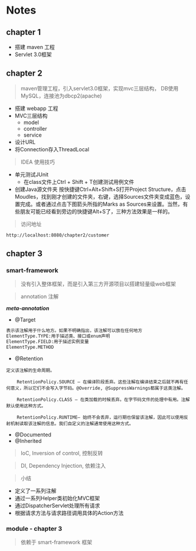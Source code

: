 # Notes

## chapter 1

- 搭建 maven 工程
- Servlet 3.0框架

## chapter 2

> maven管理工程，引入servlet3.0框架，实现mvc三层结构，
DB使用MySQL，连接池为dbcp2(apache)

- 搭建 webapp 工程
- MVC三层结构
  - model
  - controller
  - service
- 设计URL
- 将Connection存入ThreadLocal

> IDEA 使用技巧
- 单元测试JUnit
  - 在class文件上Ctrl + Shift + T创建测试用例文件
- 创建Java源文件夹
按快捷键Ctrl+Alt+Shift+S打开Project Structure，点击Moudles，找到刚才创建的文件夹，右键，选择Sources文件夹变成蓝色，设置完成。或者通过点击下图箭头所指的Marks as Sources来设置。当然，有些朋友可能已经看到旁边的快捷键Alt+S了，三种方法效果是一样的。

> 访问地址

```html
http://localhost:8080/chapter2/customer
```

## chapter 3

### smart-framework

> 没有引入整体框架，而是引入第三方开源项目以搭建轻量级web框架

> annotation 注解

***meta-annotation***

- @Target
```html
表示该注解用于什么地方。如果不明确指出，该注解可以放在任何地方
ElementType.TYPE:用于描述类、接口或enum声明
ElementType.FIELD:用于描述实例变量
ElementType.METHOD
```
- @Retention
```
定义该注解的生命周期。
    
    RetentionPolicy.SOURCE – 在编译阶段丢弃。这些注解在编译结束之后就不再有任何意义，所以它们不会写入字节码。@Override, @SuppressWarnings都属于这类注解。
    
    RetentionPolicy.CLASS – 在类加载的时候丢弃。在字节码文件的处理中有用。注解默认使用这种方式。
    
    RetentionPolicy.RUNTIME– 始终不会丢弃，运行期也保留该注解，因此可以使用反射机制读取该注解的信息。我们自定义的注解通常使用这种方式。
```
- @Documented
- @Inherited

> IoC, Inversion of control, 控制反转

> DI, Dependency Injection, 依赖注入

> 小结

- 定义了一系列注解
- 通过一系列Helper类初始化MVC框架
- 通过DispatcherServlet处理所有请求
- 根据请求方法与请求路径调用具体的Action方法

### module - chapter 3

> 依赖于 smart-framework 框架


